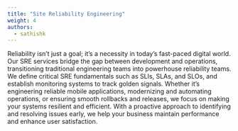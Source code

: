 ```yaml
---
title: "Site Reliability Engineering"
weight: 4
authors:
  - sathishk
---
```


Reliability isn’t just a goal; it’s a necessity in today’s fast-paced digital world. Our SRE services bridge the gap between development and operations, transitioning traditional engineering teams into powerhouse reliability teams. We define critical SRE fundamentals such as SLIs, SLAs, and SLOs, and establish monitoring systems to track golden signals.
Whether it’s engineering reliable mobile applications, modernizing and automating operations, or ensuring smooth rollbacks and releases, we focus on making your systems resilient and efficient. With a proactive approach to identifying and resolving issues early, we help your business maintain performance and enhance user satisfaction.